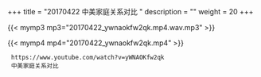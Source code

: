 +++
title = "20170422  中美家庭关系对比 "
description = ""
weight = 20
+++

{{< mymp3 mp3="20170422_ywnaokfw2qk.mp4.wav.mp3" >}}

{{< mymp4 mp4="20170422_ywnaokfw2qk.mp4" >}}

     https://www.youtube.com/watch?v=yWNAOKfw2qk 
     中美家庭关系对比 
     
